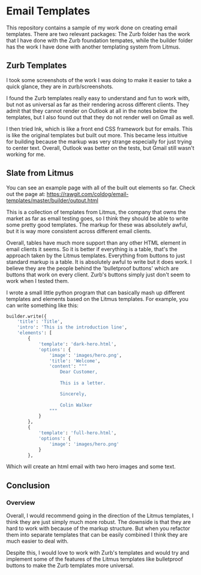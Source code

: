 # Email Templates

This repository contains a sample of my work done on creating email templates. There are two relevant packages: The Zurb folder has the work that I have done with the Zurb foundation tempates, while the builder folder has the work I have done with another templating system from Litmus.

## Zurb Templates
I took some screenshots of the work I was doing to make it easier to take a quick glance, they are in zurb/screenshots.

I found the Zurb templates really easy to understand and fun to work with, but not as universal as far as their rendering across different clients. They admit that they cannot render on Outlook at all in the notes below the templates, but I also found out that they do not render well on Gmail as well.

I then tried Ink, which is like a front end CSS framework but for emails. This is like the original templates but built out more. This became less intuitive for building because the markup was very strange especially for just trying to center text. Overall, Outlook was better on the tests, but Gmail still wasn't working for me.


## Slate from Litmus
You can see an example page with all of the built out elements so far. Check out the page at: 
    https://rawgit.com/coldog/email-templates/master/builder/output.html

This is a collection of templates from Litmus, the company that owns the market as far as email testing goes, so I think they should be able to write some pretty good templates. The markup for these was absolutely awful, but it is way more consistent across different email clients.

Overall, tables have much more support than any other HTML element in email clients it seems. So it is better if everything is a table, that's the approach taken by the Litmus templates. Everything from buttons to just standard markup is a table. It is absolutely awful to write but it does work. I believe they are the people behind the 'bulletproof buttons' which are buttons that work on every client. Zurb's buttons simply just don't seem to work when I tested them.

I wrote a small little python program that can basically mash up different templates and elements based on the Litmus templates. For example, you can write something like this:

```python
builder.write({
    'title': 'Title',
    'intro': 'This is the introduction line',
    'elements': [
        {
            'template': 'dark-hero.html',
            'options': {
                'image': 'images/hero.png',
                'title': 'Welcome',
                'content': """
                    Dear Customer,
                    
                    This is a letter.

                    Sincerely,
                    
                    Colin Walker
                """
            }
        },
        {
            'template': 'full-hero.html',
            'options': {
                'image': 'images/hero.png'
            }
        },
```

Which will create an html email with two hero images and some text.

## Conclusion

### Overview

Overall, I would recommend going in the direction of the Litmus templates, I think they are just simply much more robust. The downside is that they are hard to work with because of the markup structure. But when you refactor them into separate templates that can be easily combined I think they are much easier to deal with.

Despite this, I would love to work with Zurb's templates and would try and implement some of the features of the Litmus templates like bulletproof buttons to make the Zurb templates more universal.
